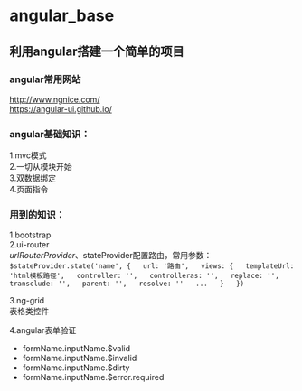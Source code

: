 # angular_base
## 利用angular搭建一个简单的项目

### angular常用网站

http://www.ngnice.com/  
https://angular-ui.github.io/  

### angular基础知识：  
 1.mvc模式  
 2.一切从模块开始  
 3.双数据绑定  
 4.页面指令  

### 用到的知识：  
 1.bootstrap  
 2.ui-router  
    $urlRouterProvider、$stateProvider配置路由，常用参数：
    ```  
      $stateProvider.state('name', {  
        url: '路由',  
        views: {  
          templateUrl: 'html模板路径',  
          controller: '',  
          controlleras: '',  
          replace: '',  
          transclude: '',  
          parent: '',  
          resolve: ''  
          ...  
        }  
      })  
    ```  
    
 3.ng-grid  
	表格类控件  
 
 4.angular表单验证  
	
- formName.inputName.$valid  
- formName.inputName.$invalid  
- formName.inputName.$dirty  
- formName.inputName.$error.required
